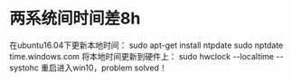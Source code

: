 # 两系统间时间差8h
在ubuntu16.04下更新本地时间： 
sudo apt-get install ntpdate
sudo nptdate time.windows.com
将本地时间更新到硬件上：
sudo hwclock --localtime --systohc
重启进入win10，problem solved！
